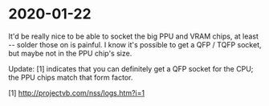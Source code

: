 # 2020-01-22

It'd be really nice to be able to socket the big PPU and VRAM chips, at least
-- solder those on is painful.  I know it's possible to get a QFP / TQFP
socket, but maybe not in the PPU chip's size.

Update: [1] indicates that you can definitely get a QFP socket for the CPU;
the PPU chips match that form factor.

[1] http://projectvb.com/nss/logs.htm?i=1
